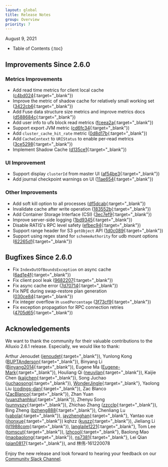 ```yaml
---
layout: global
title: Release Notes
group: Overview
priority: 7
---
```


August 9, 2021

* Table of Contents
{:toc}

## Improvements Since 2.6.0

### Metrics Improvements
* Add read time metrics for client local cache ([c4bd024](https://github.com/Alluxio/alluxio/commit/c4bd02438f7593d6b65c28780a0f7520c0343a87){:target="_blank"})
* Improve the metric of shadow cache for relatively small working set ([3422cb6](https://github.com/Alluxio/alluxio/commit/3422cb6d159a25951b2a8fe6181b86a92bf7dbc7){:target="_blank"})
* Add Fuse data structure size metrics and improve metrics docs ([d588684c](https://github.com/Alluxio/alluxio/commit/d588684c2801d1fb704e696734c29e8b868e96db){:target="_blank"})
* Add user info to ufs block read metrics ([fceea2a](https://github.com/Alluxio/alluxio/commit/fceea2a7684d47914996936527fb836845281b59){:target="_blank"})
* Support export JVM metric ([cd6fc34](https://github.com/Alluxio/alluxio/commit/cd6fc3448799bdbfb5c7980a4c62d2589962a7f2){:target="_blank"})
* Add `cluster_cache_hit_rate` metric ([0d8d17b](https://github.com/Alluxio/alluxio/commit/0d8d17bf40bc357e9578ce7d66e6c43f069f3207){:target="_blank"})
* Add `CacheContext` to `URIStatus` to enable per-read metrics ([3ce5298](https://github.com/Alluxio/alluxio/commit/3ce52983e6f50bfb7880b5a2cb13a18e4272170b){:target="_blank"})
* Implement Shadow Cache ([d135ce1](https://github.com/Alluxio/alluxio/commit/d135ce1c8f4147cb4ecebe2f0e7732f55d7ef713){:target="_blank"})

### UI Improvement
* Support display `clusterId` from master UI ([af54be3](https://github.com/Alluxio/alluxio/commit/af54be30dcc229e4c0903f6c6582ec67ce578331){:target="_blank"})
* Add journal checkpoint warnings on UI ([11ae654](https://github.com/Alluxio/alluxio/commit/11ae65457bc858b0405c25803cfcd24d2d243705){:target="_blank"})

### Other Improvements
* Add soft kill option to all processes ([df5dcab](https://github.com/Alluxio/alluxio/commit/df5dcab8bc308dfd2bf650a895865b13120a9866){:target="_blank"})
* Invalidate cache after write operation ([183552b](https://github.com/Alluxio/alluxio/commit/183552b789c23cc2dce28e16da120daffb43ce7b){:target="_blank"})
* Add Container Storage Interface (CSI) ([3ec7ef9](https://github.com/Alluxio/alluxio/commit/3ec7ef9ff14b1109357340aa4ce1600c08e8fa11){:target="_blank"})
* Improve server-side logging ([1bd9345](https://github.com/Alluxio/alluxio/commit/1bd9345615aac5791902787f5984aa258c509834){:target="_blank"})
* Disable RATIS's RPC level safety ([efbec94](https://github.com/Alluxio/alluxio/commit/efbec94a720e9afa6f968989cc8c92c1bb242cc6){:target="_blank"})
* Support range header for S3 `getObject` API ([1d0c089](https://github.com/Alluxio/alluxio/commit/1d0c0890e70a1a7835cd03b081acc506557f9bce){:target="_blank"})
* Support using regex stand for `schemeAuthority` for udb mount options ([62265d1](https://github.com/Alluxio/alluxio/commit/62265d1d451e652c828c41b5f4c17dee81180fa4){:target="_blank"})

## Bugfixes Since 2.6.0
* Fix `IndexOutOfBoundsException` on async cache ([6ad1e4f](https://github.com/Alluxio/alluxio/commit/6ad1e4fe77445e8689f6d3975b26e52165c9c3e6){:target="_blank"})
* Fix client pool leak ([9682207](https://github.com/Alluxio/alluxio/commit/968220711d7592cd6712712c75ca7cdd94ed79a3){:target="_blank"})
* Fix async cache error ([7d70714](https://github.com/Alluxio/alluxio/commit/7d70714388fb723e4adfe1ebcbb723f673025d53){:target="_blank"})
* Fix NPE during swap-restore plan generation ([030ce84](https://github.com/Alluxio/alluxio/commit/030ce84f87908b587efccbdb99cd9b150986bd2a){:target="_blank"})
* Fix integer overflow in `usedPercentage` ([3f73cf9](https://github.com/Alluxio/alluxio/commit/3f73cf9d28903a90b023db3c92c6c08bd96b902a){:target="_blank"})
* Fix exception propagation for RPC connection retries ([4705d65](https://github.com/Alluxio/alluxio/commit/4705d652a04397158d44fea668bcc2aa720228c0){:target="_blank"})

## Acknowledgements

We want to thank the community for their valuable contributions to the Alluxio 2.6.1 release. Especially, we would like to thank:

Arthur Jenoudet ([jenoudet](https://github.com/jenoudet){:target="_blank"}),
Yunlong Kong ([BUPTAnderson](https://github.com/BUPTAnderson){:target="_blank"}),
Binyang Li ([Binyang2014](https://github.com/Binyang2014){:target="_blank"}), 
Eugene Ma ([Eugene-Mark](https://github.com/Eugene-Mark){:target="_blank"}),
Houliang Qi ([neuyilan](https://github.com/neuyilan){:target="_blank"}),
Kaijie Chen ([kaijchen](https://github.com/kaijchen){:target="_blank"}),
Song Juchao ([juchaosong](https://github.com/juchaosong){:target="_blank"}),
[WonderJingle](https://github.com/WonderJingle){:target="_blank"},
Yaolong Liu ([codings-dan](https://github.com/codings-dan){:target="_blank"}),
Zac Blanco ([ZacBlanco](https://github.com/ZacBlanco){:target="_blank"}), 
Zhan Yuan ([yuanzhanhku](https://github.com/yuanzhanhku){:target="_blank"}),
Zhenyu Song ([sunnyszy](https://github.com/sunnyszy){:target="_blank"}),
Zhichao Zhang ([zzcclp](https://github.com/zzcclp){:target="_blank"}), 
Bing Zheng ([bzheng888](https://github.com/bzheng888){:target="_blank"}),
Chenliang Lu ([yabola](https://github.com/yabola){:target="_blank"}), 
[jayzhenghan](https://github.com/jayzhenghan){:target="_blank"},
Yantao xue ([jhonxue](https://github.com/jhonxue){:target="_blank"})
kqhzz ([kuszz](https://github.com/kuszz){:target="_blank"}),
Jieliang Li ([ljl1988com](https://github.com/ljl1988com){:target="_blank"}), 
[langlaile1221](https://github.com/langlaile1221){:target="_blank"},
Tom Lee ([tomscut](https://github.com/tomscut){:target="_blank"}),
[lzhcool](https://github.com/lzhcool){:target="_blank"},
Baolong Mao ([maobaolong](https://github.com/maobaolong){:target="_blank"}),
[ns7381](https://github.com/ns7381){:target="_blank"},
Lei Qian ([qian0817](https://github.com/qian0817){:target="_blank"}),
and 林伟-161220078

Enjoy the new release and look forward to hearing your feedback on our [Community Slack Channel](https://alluxio.io/slack).